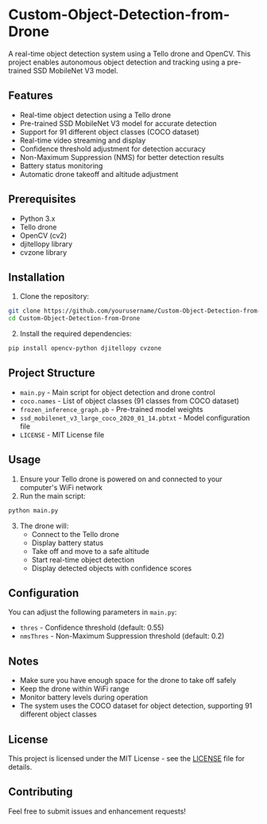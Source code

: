 # Custom-Object-Detection-from-Drone

A real-time object detection system using a Tello drone and OpenCV. This project enables autonomous object detection and tracking using a pre-trained SSD MobileNet V3 model.

## Features

- Real-time object detection using a Tello drone
- Pre-trained SSD MobileNet V3 model for accurate detection
- Support for 91 different object classes (COCO dataset)
- Real-time video streaming and display
- Confidence threshold adjustment for detection accuracy
- Non-Maximum Suppression (NMS) for better detection results
- Battery status monitoring
- Automatic drone takeoff and altitude adjustment

## Prerequisites

- Python 3.x
- Tello drone
- OpenCV (cv2)
- djitellopy library
- cvzone library

## Installation

1. Clone the repository:
```bash
git clone https://github.com/yourusername/Custom-Object-Detection-from-Drone.git
cd Custom-Object-Detection-from-Drone
```

2. Install the required dependencies:
```bash
pip install opencv-python djitellopy cvzone
```

## Project Structure

- `main.py` - Main script for object detection and drone control
- `coco.names` - List of object classes (91 classes from COCO dataset)
- `frozen_inference_graph.pb` - Pre-trained model weights
- `ssd_mobilenet_v3_large_coco_2020_01_14.pbtxt` - Model configuration file
- `LICENSE` - MIT License file

## Usage

1. Ensure your Tello drone is powered on and connected to your computer's WiFi network
2. Run the main script:
```bash
python main.py
```

3. The drone will:
   - Connect to the Tello drone
   - Display battery status
   - Take off and move to a safe altitude
   - Start real-time object detection
   - Display detected objects with confidence scores

## Configuration

You can adjust the following parameters in `main.py`:
- `thres` - Confidence threshold (default: 0.55)
- `nmsThres` - Non-Maximum Suppression threshold (default: 0.2)

## Notes

- Make sure you have enough space for the drone to take off safely
- Keep the drone within WiFi range
- Monitor battery levels during operation
- The system uses the COCO dataset for object detection, supporting 91 different object classes

## License

This project is licensed under the MIT License - see the [LICENSE](LICENSE) file for details.

## Contributing

Feel free to submit issues and enhancement requests!